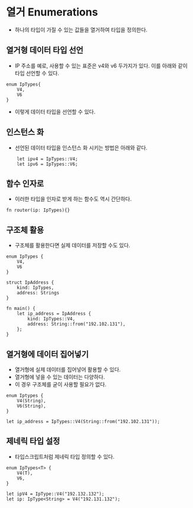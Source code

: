 # 열거 Enumerations
- 하나의 타입이 가질 수 있는 값들을 열거하여 타입을 정의한다.

## 열거형 데이터 타입 선언
- IP 주소를 예로, 사용할 수 있는 표준은 v4와 v6 두가지가 있다. 이를 아래와 같이 타입 선언할 수 있다.
```
enum IpTypes{
    V4,
    V6
}
```
- 이렇게 데이터 타입을 선언할 수 있다.

## 인스턴스 화
- 선언된 데이터 타입을 인스턴스 화 시키는 방법은 아래와 같다.
```
    let ipv4 = IpTypes::V4;
    let ipv6 = IpTypes::V6;
```

## 함수 인자로
- 이러한 타입을 인자로 받게 하는 함수도 역시 간단하다.

```
fn router(ip: IpTypes){}
```

## 구조체 활용
- 구조체를 활용한다면 실제 데이터를 저장할 수도 있다.

```
enum IpTypes {
    V4,
    V6
}

struct IpAddress {
    kind: IpTypes,
    address: Strings
}

fn main() {
    let ip_address = IpAddress {
        kind: IpTypes::V4,
        address: String::from("192.102.131"),
    };
}
```

## 열거형에 데이터 집어넣기
- 열거형에 실제 데이터를 집어넣어 활용할 수 있다.
- 열거형에 넣을 수 있는 데이터는 다양하다.
- 이 경우 구조체를 굳이 사용할 필요가 없다.
```
enum Iptypes {
    V4(String),
    V6(String),
}

let ip_address = IpTypes::V4(String::from("192.102.131"));
```

## 제네릭 타입 설정
- 타입스크립트처럼 제네릭 타입 정의할 수 있다.
```
enum IpTypes<T> {
    V4(T),
    V6,
}

let ipV4 = IpType::V4("192.132.132");
let ip: IpType<String> = V4("192.131.132");
```